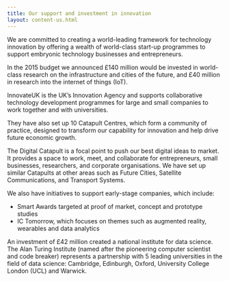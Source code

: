 ```yaml
---
title: Our support and investment in innovation
layout: content-us.html
---
```


We are committed to creating a world-leading framework for technology innovation by offering a wealth of world-class start-up programmes to support embryonic technology businesses and entrepreneurs.

In the 2015 budget we announced £140 million would be invested in world-class research on the infrastructure and cities of the future, and £40 million in research into the internet of things (IoT).

InnovateUK is the UK’s Innovation Agency and supports collaborative technology development programmes for large and small companies to work together and with universities.

They have also set up 10 Catapult Centres, which form a community of practice, designed to transform our capability for innovation and help drive future economic growth.

The Digital Catapult is a focal point to push our best digital ideas to market. It provides a space to work, meet, and collaborate for entrepreneurs, small businesses, researchers, and corporate organisations. We have set up similar Catapults at other areas such as Future Cities, Satellite Communications, and Transport Systems.

We also have initiatives to support early-stage companies, which include:

- Smart Awards targeted at proof of market, concept and prototype studies
- IC Tomorrow, which focuses on themes such as augmented reality, wearables and data analytics

An investment of £42 million created a national institute for data science. The Alan Turing Institute (named after the pioneering computer scientist and code breaker)  represents a partnership with 5 leading universities in the field of data science: Cambridge, Edinburgh, Oxford, University College London (UCL) and Warwick.